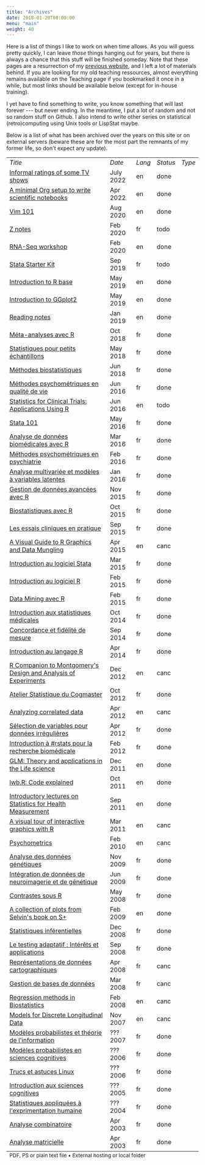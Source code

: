 ```yaml
---
title: "Archives"
date: 2018-01-20T00:00:00
menu: "main"
weight: 40
---
```


Here is a list of things I like to work on when time allows. As you will guess pretty quickly, I can leave _those_ things hanging out for years, but there is always a chance that this stuff will be finished someday. Note that these pages are a resurrection of my [previous website](/post/migrating-to-hugo/), and I left a lot of materials behind. If you are looking for my old teaching ressources, almost everything remains available on the Teaching page if you bookmarked it once in a while, but most links should be available below (except for in-house training).

I yet have to find something to write, you know something that will last forever --- but never ending. In the meantime, I put a lot of random and not so random stuff on Github. I also intend to write other series on statistical (retro)computing using Unix tools or LispStat maybe.

Below is a list of what has been archived over the years on this site or on external servers (beware these are for the most part the remnants of my former life, so don't expect any update).

<small>
<table border="0">
<tbody>
<tr>
<td><em>Title</em></td>
<td><em>Date</em></td>
<td><em>Lang</em></td>
<td><em>Status</em></td>
<td><em>Type</em></td>
</tr>
<tr><td><a href="/articles/movies/">Informal ratings of some TV shows</a></td><td>July 2022</td><td>en</td><td>done</td><td><i data-feather="link" width="12px" height="12px"></i></td></tr>
<tr><td><a href="/articles/notebooks/org-setup.pdf">A minimal Org setup to write scientific notebooks</a></td><td>Apr 2022</td><td>en</td><td>done</td><td><i data-feather="file-text" width="12px" height="12px"></i></td></tr>
<tr><td><a href="/pub/vim-101.pdf">Vim 101</a></td><td>Aug 2020</td><td>en</td><td>done</td><td><i data-feather="file-text" width="12px" height="12px"></i></td></tr>
<tr><td><a href="/pub/z.pdf">Z notes</a></td><td>Feb 2020</td><td>fr</td><td>todo</td><td><i data-feather="file-text" width="12px" height="12px"></i></td></tr>
<tr><td><a href="/pub/ngs.pdf">RNA-Seq workshop</a></td><td>Feb 2020</td><td>en</td><td>done</td><td><i data-feather="file-text" width="12px" height="12px"></i></td></tr>
<tr><td><a href="/articles/stata-sk">Stata Starter Kit</a></td><td>Sep 2019</td><td>fr</td><td>todo</td><td><i data-feather="link" width="12px" height="12px"></i></td></tr>
<tr><td><a href="/articles/notebooks/lang-r-base.html">Introduction to R base</a></td><td>May 2019</td><td>en</td><td>done</td><td><i data-feather="link" width="12px" height="12px"></i></td></tr>
<tr><td><a href="/articles/notebooks/lang-r-ggplot.html">Introduction to GGplot2</a></td><td>May 2019</td><td>en</td><td>done</td><td><i data-feather="link" width="12px" height="12px"></i></td></tr>
<tr><td><a href="/pub/papers.pdf">Reading notes</a></td><td>Jan 2019</td><td>en</td><td>done</td><td><i data-feather="file-text" width="12px" height="12px"></i></td></tr>
<tr><td><a href="/cours/2018_meta/">Méta-analyses avec R</a></td><td> Oct 2018</td><td>fr</td><td>done</td><td><i data-feather="link" width="12px" height="12px"></i></td></tr>
<tr><td><a href="https://github.com/even4void/rstats-ssample">Statistiques pour petits échantillons</a></td><td>May 2018</td><td>fr</td><td>done</td><td><i data-feather="link" width="12px" height="12px"></i></td></tr>
<tr><td><a href="https://even4void.github.io/rstats-biostats/">Méthodes biostatistiques</a></td><td>Jun 2018</td><td>fr</td><td>done</td><td><i data-feather="link" width="12px" height="12px"></i></td></tr>
<tr><td><a href="https://github.com/even4void/EESPE11">Méthodes psychométriques en qualité de vie</a></td><td>Jun 2016</td><td>fr</td><td>done</td><td><i data-feather="link" width="12px" height="12px"></i></td></tr>
<tr><td><a href="/pub/SAS2R.pdf">Statistics for Clinical Trials: Applications Using R</a></td><td>Jun 2016</td><td>en</td><td>todo</td><td><i data-feather="file-text" width="12px" height="12px"></i></td></tr>
<tr><td><a href="https://github.com/even4void/Stata101">Stata 101</a></td><td>May 2016</td><td>fr</td><td>done</td><td><i data-feather="link" width="12px" height="12px"></i></td></tr>
<tr><td><a href="/cours/2016_Canceropole">Analyse de données biomédicales avec R</a></td><td>Mar 2016</td><td>fr</td><td>done</td><td><i data-feather="link" width="12px" height="12px"></i></td></tr>
<tr><td><a href="/cours/psychometrics_up13.pdf"> Méthodes psychométriques en psychiatrie</a></td><td>Feb 2016</td><td>fr</td><td>done</td><td><i data-feather="file-text" width="12px" height="12px"></i></td></tr>
<tr><td><a href="http://even4void.github.io/seminr/">Analyse multivariée et modèles à variables latentes</a></td><td>Jan 2016</td><td>fr</td><td>done</td><td><i data-feather="link" width="12px" height="12px"></i></td></tr>
<tr><td><a href="/cours/2015_INVS">Gestion de données avancées avec R</a></td><td>Nov 2015</td><td>fr</td><td>done</td><td><i data-feather="link" width="12px" height="12px"></i></td></tr>
<tr><td><a href="/cours/supelec">Biostatistiques avec R</a></td><td>Oct 2015</td><td>fr</td><td>done</td><td><i data-feather="link" width="12px" height="12px"></i></td></tr>
<tr><td><a href="/cours/misc/lalanne_apramen_2015.pdf">Les essais cliniques en pratique</a></td><td>Sep 2015</td><td>fr</td><td>done</td><td><i data-feather="file-text" width="12px" height="12px"></i></td></tr>
<tr><td><a href="/pub/vizRguide.pdf">A Visual Guide to R Graphics and Data Mungling</a></td><td>Apr 2015</td><td>en</td><td>canc</td><td><i data-feather="file-text" width="12px" height="12px"></i></td></tr>
<tr><td><a href="/pub/intro-stata.pdf">Introduction au logiciel Stata</a></td><td>Mar 2015</td><td>fr</td><td>done</td><td><i data-feather="file-text" width="12px" height="12px"></i></td></tr>
<tr><td><a href="/pub/intro-r.pdf">Introduction au logiciel R</a></td><td>Feb 2015</td><td>fr</td><td>done</td><td><i data-feather="file-text" width="12px" height="12px"></i></td></tr>
<tr><td><a href="https://github.com/even4void/rstats-esme">Data Mining avec R</a></td><td>Feb 2015</td><td>fr</td><td>done</td><td><i data-feather="link" width="12px" height="12px"></i></td></tr>
<tr><td><a href="/cours/misc/stats101.pdf">Introduction aux statistiques médicales</a></td><td>Oct 2014</td><td>fr</td><td>done</td><td><i data-feather="file-text" width="12px" height="12px"></i></td></tr>
<tr><td><a href="/cours/misc/reliability.pdf">Concordance et fidélité de mesure</a></td><td>Sep 2014</td><td>fr</td><td>done</td><td><i data-feather="file-text" width="12px" height="12px"></i></td></tr>
<tr><td><a href="/cours/misc/mooc/">Introduction au langage R</a></td><td>Apr 2014</td><td>fr</td><td>done</td><td><i data-feather="link" width="12px" height="12px"></i></td></tr>
<tr><td><a href="/pub/MDAE.pdf">R Companion to Montgomery's Design and Analysis of Experiments</a></td><td>Dec 2012</td><td>en</td><td>canc</td><td><i data-feather="file-text" width="12px" height="12px"></i></td></tr>
<tr><td><a href="/cours/2013_AS/">Atelier Statistique du Cogmaster</a></td><td>Oct 2012</td><td>fr</td><td>done</td><td><i data-feather="link" width="12px" height="12px"></i></td></tr>
<tr><td><a href="/cours/misc/gee/">Analyzing correlated data<a></td><td>Apr 2012</td><td>en</td><td>canc</td><td><i data-feather="link" width="12px" height="12px"></i></td></tr>
<tr><td><a href="/cours/misc/mva_clinres">Sélection de variables pour données irrégulières</a></td><td>Apr 2012</td><td>fr</td><td>done</td><td><i data-feather="link" width="12px" height="12px"></i></td></tr>
<tr><td><a href="/cours/2012_biomed/">Introduction à #rstats pour la recherche biomédicale</a></td><td>Feb 2012</td><td>fr</td><td>done</td><td><i data-feather="link" width="12px" height="12px"></i></td></tr>
<tr><td><a href="/cours/misc/glm/">GLM: Theory and applications in the Life science</a></td><td>Dec 2011</td><td>en</td><td>done</td><td><i data-feather="link" width="12px" height="12px"></i></td></tr>
<tr><td><a href="/cours/2011_health_measures/lwb_explained.pdf">lwb.R: Code explained</a></td><td>Oct 2011</td><td>en</td><td>done</td><td><i data-feather="file-text" width="12px" height="12px"></i></td></tr>
<tr><td><a href="/cours/2011_health_measures/">Introductory lectures on Statistics for Health Measurement</a></td><td>Sep 2011</td><td>en</td><td>done</td><td><i data-feather="link" width="12px" height="12px"></i></td></tr>
<tr><td><a href="/pub/iplots.pdf">A visual tour of interactive graphics with R</a></td><td>Mar 2011</td><td>en</td><td>canc</td><td><i data-feather="file-text" width="12px" height="12px"></i></td></tr>
<tr><td><a href="/cours/psychometrics/">Psychometrics</a></td><td>Feb 2010</td><td>en</td><td>canc</td><td><i data-feather="link" width="12px" height="12px"></i></td></tr>
<tr><td><a href="/pub/Lalanne_Cogiter_2009.pdf">Analyse des données génétiques</a></td><td>Nov 2009</td><td>fr</td><td>done</td><td><i data-feather="file-text" width="12px" height="12px"></i></td></tr>
<tr><td><a href="/pub/Lalanne_BIBS_M2Pro.pdf">Intégration de données de neuroimagerie et de génétique</a></td><td>Jun 2009</td><td>fr</td><td>done</td><td><i data-feather="file-text" width="12px" height="12px"></i></td></tr>
<tr><td><a href="/pub/contrasts.txt">Contrastes sous R</a></td><td>May 2008</td><td>fr</td><td>done</td><td><i data-feather="file-text" width="12px" height="12px"></i></td></tr>
<tr><td><a href="/pub/MABMUSPlus/">A collection of plots from Selvin's book on S+</a></td><td>Feb 2009</td><td>en</td><td>done</td><td><i data-feather="link" width="12px" height="12px"></i></td></tr>
<tr><td><a href="/cours/stats_bioinfo">Statistiques inférentielles</a></td><td>Dec 2008</td><td>fr</td><td>done</td><td><i data-feather="link" width="12px" height="12px"></i></td></tr>
<tr><td><a href="/pub/intro_cat.pdf">Le testing adaptatif : Intérêts et applications</a></td><td>Sep 2008</td><td>fr</td><td>done</td><td><i data-feather="file-text" width="12px" height="12px"></i></td></tr>
<tr><td><a href="/pub/maps.txt">Représentations de données cartographiques</a></td><td>Apr 2008</td><td>fr</td><td>canc</td><td><i data-feather="file-text" width="12px" height="12px"></i></td></tr>
<tr><td><a href="/pub/sql/">Gestion de bases de données</a></td><td>Mar 2008</td><td>fr</td><td>canc</td><td><i data-feather="link" width="12px" height="12px"></i></td></tr>
<tr><td><a href="/pub/RMB/">Regression methods in Biostatistics</a></td><td>Feb 2008</td><td>en</td><td>canc</td><td><i data-feather="link" width="12px" height="12px"></i></td></tr>
<tr><td><a href="/pub/MDLD.pdf">Models for Discrete Longitudinal Data</a></td><td>Nov 2007</td><td>en</td><td>canc</td><td><i data-feather="file-text" width="12px" height="12px"></i></td></tr>
<tr><td><a href="/cours/2007_cogmaster_B4/">Modèles probabilistes et théorie de l'information</a></td><td>??? 2007</td><td>fr</td><td>done</td><td><i data-feather="link" width="12px" height="12px"></i></td></tr>
<tr><td><a href="/cours/2006_cogmaster_B4/">Modèles probabilistes en sciences cognitives</a></td><td>??? 2006</td><td>fr</td><td>done</td><td><i data-feather="link" width="12px" height="12px"></i></td></tr>
<tr><td><a href="/pub/tips.txt">Trucs et astuces Linux</a></td><td>??? 2006</td><td>fr</td><td>done</td><td><i data-feather="file-text" width="12px" height="12px"></i></td></tr>
<tr><td><a href="/cours/2005_iut/">Introduction aux sciences cognitives</a></td><td>??? 2005</td><td>fr</td><td>done</td><td><i data-feather="link" width="12px" height="12px"></i></td></tr>
<tr><td><a href="/cours/2004_cim/">Statistiques appliquées à l'exprimentation humaine</a></td><td>??? 2004</td><td>fr</td><td>done</td><td><i data-feather="link" width="12px" height="12px"></i></td></tr>
<tr><td><a href="/pub/Combinatoire.ps">Analyse combinatoire</a></td><td>Apr 2003</td><td>fr</td><td>done</td><td><i data-feather="file-text" width="12px" height="12px"></i></td></tr>
<tr><td><a href="/pub/Matrices.ps">Analyse matricielle</a></td><td>Apr 2003</td><td>fr</td><td>done</td><td><i data-feather="file-text" width="12px" height="12px"></i></td></tr>
</tbody>
<tfoot>
<tr>
<td colspan="5">
<small>
<i data-feather="file-text" width="8px" height="8px"></i> PDF, PS or plain text file •
<i data-feather="link" width="8px" height="8px"></i> External hosting or local folder
</small>
</td>
</tr>
</tfoot>
</table>
</small>
